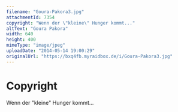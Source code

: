 ```yaml
---
filename: "Goura-Pakora3.jpg"
attachmentId: 7354
copyright: "Wenn der \"kleine\" Hunger kommt..."
altText: "Goura Pakora"
width: 640
height: 400
mimeType: "image/jpeg"
uploadDate: "2014-05-14 19:00:29"
originalUrl: "https://bxq4fb.myraidbox.de/i/Goura-Pakora3.jpg"
---
```


# Copyright

Wenn der "kleine" Hunger kommt...
